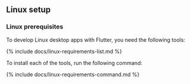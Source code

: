 ## Linux setup

### Linux prerequisites

To develop Linux desktop apps with Flutter, you need the following tools:

{% include docs/linux-requirements-list.md %}

To install each of the tools, run the following command:

{% include docs/linux-requirements-command.md %}

